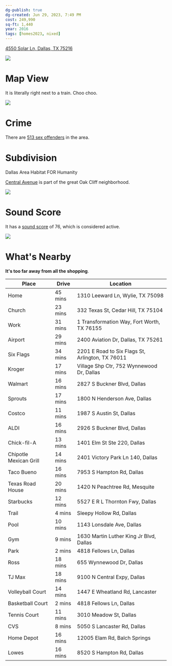 ```yaml
---
dg-publish: true
dg-created: Jun 29, 2023, 7:49 PM
cost: 249,990
sq-ft: 1,440
year: 2016
tags: [homes2023, nixed]
---
```


[4550 Solar Ln, Dallas, TX 75216](https://www.zillow.com/homedetails/4550-Solar-Ln-Dallas-TX-75216/26857252_zpid/?)

![](https://photos.zillowstatic.com/fp/9c021bd6ead52a4a4ded3c4bcd05ced6-cc_ft_1536.webp)


# Map View

It is literally right next to a train. Choo choo.

![](https://i.imgur.com/Jx0TFFn.png)


# Crime

There are [513 sex offenders](https://www.propertyiq.com/tx/dallas/solar-lane/75216-piq165202851) in the area.

# Subdivision

Dallas Area Habitat FOR Humanity

[Central Avenue](https://www.realtor.com/realestateandhomes-search/Oak-Cliff_Dallas_TX/overview) is part of the great Oak Cliff neighborhood. 

![](https://i.imgur.com/ute24mC.png)


# Sound Score

It has a [sound score](https://howloud.com/) of 76, which is considered active.

![](https://i.imgur.com/Jxr0hQl.png)


# What's Nearby

**It's too far away from all the shopping**.

| Place                  | Drive   | Location                                         |
|------------------------|---------|--------------------------------------------------|
| Home                   | 45 mins | 1310 Leeward Ln, Wylie, TX 75098                 |
| Church                 | 23 mins | 332 Texas St, Cedar Hill, TX 75104               |
| Work                   | 31 mins | 1 Transformation Way, Fort Worth, TX 76155       |
| Airport                | 29 mins | 2400 Aviation Dr, Dallas, TX 75261               |
| Six Flags              | 34 mins | 2201 E Road to Six Flags St, Arlington, TX 76011 |
| Kroger                 | 17 mins | Village Shp Ctr, 752 Wynnewood Dr, Dallas        |
| Walmart                | 16 mins | 2827 S Buckner Blvd, Dallas                      |
| Sprouts                | 17 mins | 1800 N Henderson Ave, Dallas                     |
| Costco                 | 11 mins | 1987 S Austin St, Dallas                         |
| ALDI                   | 16 mins | 2926 S Buckner Blvd, Dallas                      |
| Chick-fil-A            | 13 mins | 1401 Elm St Ste 220, Dallas                      |
| Chipotle Mexican Grill | 14 mins | 2401 Victory Park Ln 140, Dallas                 |
| Taco Bueno             | 16 mins | 7953 S Hampton Rd, Dallas                        |
| Texas Road House       | 20 mins | 1420 N Peachtree Rd, Mesquite                    |
| Starbucks              | 12 mins | 5527 E R L Thornton Fwy, Dallas                  |
| Trail                  | 4 mins  | Sleepy Hollow Rd, Dallas                         |
| Pool                   | 10 mins | 1143 Lonsdale Ave, Dallas                        |
| Gym                    | 9 mins  | 1630 Martin Luther King Jr Blvd, Dallas          |
| Park                   | 2 mins  | 4818 Fellows Ln, Dallas                          |
| Ross                   | 18 mins | 655 Wynnewood Dr, Dallas                         |
| TJ Max                 | 18 mins | 9100 N Central Expy, Dallas                      |
| Volleyball Court       | 14 mins | 1447 E Wheatland Rd, Lancaster                   |
| Basketball Court       | 2 mins  | 4818 Fellows Ln, Dallas                          |
| Tennis Court           | 11 mins | 3010 Meadow St, Dallas                           |
| CVS                    | 8 mins  | 5050 S Lancaster Rd, Dallas                      |
| Home Depot             | 16 mins | 12005 Elam Rd, Balch Springs                     |
| Lowes                  | 16 mins | 8520 S Hampton Rd, Dallas                        |
